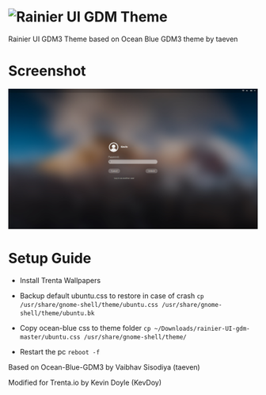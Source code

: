 # ![Rainier UI](https://i.imgur.com/lJfpp40.png) GDM Theme
Rainier UI GDM3 Theme based on Ocean Blue GDM3 theme by taeven
# Screenshot
![Login screen](screenshots/singleLogin.png?raw=true "Login screen")

# Setup Guide
* Install Trenta Wallpapers

* Backup default ubuntu.css to restore in case of crash
```cp /usr/share/gnome-shell/theme/ubuntu.css /usr/share/gnome-shell/theme/ubuntu.bk```

* Copy ocean-blue css to theme folder
```cp ~/Downloads/rainier-UI-gdm-master/ubuntu.css /usr/share/gnome-shell/theme/```


* Restart the pc 
```reboot -f```

Based on Ocean-Blue-GDM3 by Vaibhav Sisodiya (taeven)

Modified for Trenta.io by Kevin Doyle (KevDoy)
